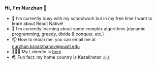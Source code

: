 ### Hi, I'm Nurzhan 👋

- 🔭 I’m currently busy with my schoolwork but in my free time I want to learn about React Native!
- 🌱 I’m currently learning about some complex algorithms (dynamic programming, greedy, divide & conquer, etc.)
- 📫 How to reach me: you can email me at nurzhan.kanatzhanov@wustl.edu
- 👨🏻‍💻 My LinkedIn is [here](https://www.linkedin.com/in/nurzhan-kanatzhanov/)
- 🌏 Fun fact: my home country is Kazakhstan 🇰🇿
